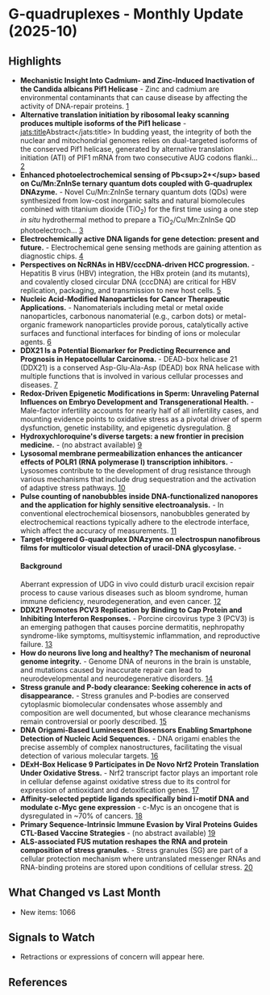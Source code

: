 # G-quadruplexes - Monthly Update (2025-10)

## Highlights
- **Mechanistic Insight Into Cadmium- and Zinc-Induced Inactivation of the Candida albicans Pif1 Helicase** - Zinc and cadmium are environmental contaminants that can cause disease by affecting the activity of DNA-repair proteins. [1]
- **Alternative translation initiation by ribosomal leaky scanning produces multiple isoforms of the Pif1 helicase** - <jats:title>Abstract</jats:title>                In budding yeast, the integrity of both the nuclear and mitochondrial genomes relies on dual-targeted isoforms of the conserved Pif1 helicase, generated by alternative translation initiation (ATI) of PIF1 mRNA from two consecutive AUG codons flanki... [2]
- **Enhanced photoelectrochemical sensing of Pb&lt;sup&gt;2+&lt;/sup&gt; based on Cu/Mn:ZnInSe ternary quantum dots coupled with G-quadruplex DNAzyme.** - Novel Cu/Mn:ZnInSe ternary quantum dots (QDs) were synthesized from low-cost inorganic salts and natural biomolecules combined with titanium dioxide (TiO<sub>2</sub>) for the first time using a one step <i>in situ</i> hydrothermal method to prepare a TiO<sub>2</sub>/Cu/Mn:ZnInSe QD photoelectroch... [3]
- **Electrochemically active DNA ligands for gene detection: present and future.** - Electrochemical gene sensing methods are gaining attention as diagnostic chips. [4]
- **Perspectives on NcRNAs in HBV/cccDNA-driven HCC progression.** - Hepatitis B virus (HBV) integration, the HBx protein (and its mutants), and covalently closed circular DNA (cccDNA) are critical for HBV replication, packaging, and transmission to new host cells. [5]
- **Nucleic Acid-Modified Nanoparticles for Cancer Therapeutic Applications.** - Nanomaterials including metal or metal oxide nanoparticles, carbonous nanomaterial (e.g., carbon dots) or metal-organic framework nanoparticles provide porous, catalytically active surfaces and functional interfaces for binding of ions or molecular agents. [6]
- **DDX21 Is a Potential Biomarker for Predicting Recurrence and Prognosis in Hepatocellular Carcinoma.** - DEAD-box helicase 21 (DDX21) is a conserved Asp-Glu-Ala-Asp (DEAD) box RNA helicase with multiple functions that is involved in various cellular processes and diseases. [7]
- **Redox-Driven Epigenetic Modifications in Sperm: Unraveling Paternal Influences on Embryo Development and Transgenerational Health.** - Male-factor infertility accounts for nearly half of all infertility cases, and mounting evidence points to oxidative stress as a pivotal driver of sperm dysfunction, genetic instability, and epigenetic dysregulation. [8]
- **Hydroxychloroquine's diverse targets: a new frontier in precision medicine.** - (no abstract available) [9]
- **Lysosomal membrane permeabilization enhances the anticancer effects of POLR1 (RNA polymerase I) transcription inhibitors.** - Lysosomes contribute to the development of drug resistance through various mechanisms that include drug sequestration and the activation of adaptive stress pathways. [10]
- **Pulse counting of nanobubbles inside DNA-functionalized nanopores and the application for highly sensitive electroanalysis.** - In conventional electrochemical biosensors, nanobubbles generated by electrochemical reactions typically adhere to the electrode interface, which affect the accuracy of measurements. [11]
- **Target-triggered G-quadruplex DNAzyme on electrospun nanofibrous films for multicolor visual detection of uracil-DNA glycosylase.** - <h4>Background</h4>Aberrant expression of UDG in vivo could disturb uracil excision repair process to cause various diseases such as bloom syndrome, human immune deficiency, neurodegeneration, and even cancer. [12]
- **DDX21 Promotes PCV3 Replication by Binding to Cap Protein and Inhibiting Interferon Responses.** - Porcine circovirus type 3 (PCV3) is an emerging pathogen that causes porcine dermatitis, nephropathy syndrome-like symptoms, multisystemic inflammation, and reproductive failure. [13]
- **How do neurons live long and healthy? The mechanism of neuronal genome integrity.** - Genome DNA of neurons in the brain is unstable, and mutations caused by inaccurate repair can lead to neurodevelopmental and neurodegenerative disorders. [14]
- **Stress granule and P-body clearance: Seeking coherence in acts of disappearance.** - Stress granules and P-bodies are conserved cytoplasmic biomolecular condensates whose assembly and composition are well documented, but whose clearance mechanisms remain controversial or poorly described. [15]
- **DNA Origami-Based Luminescent Biosensors Enabling Smartphone Detection of Nucleic Acid Sequences.** - DNA origami enables the precise assembly of complex nanostructures, facilitating the visual detection of various molecular targets. [16]
- **DExH-Box Helicase 9 Participates in De Novo Nrf2 Protein Translation Under Oxidative Stress.** - Nrf2 transcript factor plays an important role in cellular defense against oxidative stress due to its control for expression of antioxidant and detoxification genes. [17]
- **Affinity-selected peptide ligands specifically bind i-motif DNA and modulate c-Myc gene expression** - c-Myc is an oncogene that is dysregulated in ~70% of cancers. [18]
- **Primary Sequence-Intrinsic Immune Evasion by Viral Proteins Guides CTL-Based Vaccine Strategies** - (no abstract available) [19]
- **ALS-associated FUS mutation reshapes the RNA and protein composition of stress granules.** - Stress granules (SG) are part of a cellular protection mechanism where untranslated messenger RNAs and RNA-binding proteins are stored upon conditions of cellular stress. [20]

## What Changed vs Last Month
- New items: 1066

## Signals to Watch
- Retractions or expressions of concern will appear here.

## References
[1]: 10.3389/fmolb.2021.778647
[2]: 10.1093/nar/gkae400
[3]: 10.1039/d4ay01991a
[4]: 10.1007/s44211-025-00745-5
[5]: 10.1186/s12935-025-03849-0
[6]: 10.1002/smll.202500843
[7]: 10.1155/ancp/1018820
[8]: 10.3390/antiox14050570
[9]: 10.3389/fimmu.2025.1655573
[10]: 10.1080/15548627.2025.2497614
[11]: 10.1016/j.bios.2025.117928
[12]: 10.1016/j.aca.2025.344619
[13]: 10.3390/v17020166
[14]: 10.3389/fnins.2025.1552790
[15]: 10.1016/j.semcdb.2024.01.002
[16]: 10.1021/acsomega.5c08498
[17]: 10.1016/j.mcpro.2025.100977
[18]: 10.1101/2025.05.30.656635
[19]: 10.1093/nar/gkae942
[20]: 10.1073/pnas.2503872122
[21]: 10.1021/acsabm.4c01666
[22]: 10.1093/nar/gkz541
[23]: 10.3390/ijms25105226
[24]: 10.1021/jacs.5c05736
[25]: 10.1021/acsomega.4c07522
[26]: 10.3389/fmicb.2025.1630068
[27]: 10.1093/nar/gkad588
[28]: 10.3390/ncrna11050068
[29]: 10.1039/d5cs00223k
[30]: 10.1039/d4ra08464k
[31]: 10.1021/acs.jpcb.5c04379
[32]: 10.1093/nargab/lqae060
[33]: 10.3390/ijms26094032
[34]: 10.1002/advs.202505963
[35]: 10.3390/ijms23105690
[36]: 10.1038/s41467-025-63700-y
[37]: 10.1016/j.isci.2025.112275
[38]: 10.1016/j.plaphy.2025.109771
[39]: 10.1093/narcan/zcaf034
[40]: 10.1016/j.topol.2025.109576
[41]: 10.1021/acs.chemrestox.3c00288
[42]: 10.3390/pathogens14070714
[43]: 10.1016/j.jbc.2024.107894
[44]: 10.7554/elife.103923
[45]: 10.7554/elife.104045
[46]: 10.3390/ph17111435
[47]: 10.3390/molecules30071512
[48]: 10.1016/j.ijbiomac.2025.143000
[49]: 10.3390/ijms241512004
[50]: 10.1128/jcm.00274-25
[51]: 10.3390/ijms26083744
[52]: 10.1093/nar/gkn609
[53]: 10.1093/nar/gkt117
[54]: 10.18632/aging.206291
[55]: 10.21769/bioprotoc.5378
[56]: 10.1039/d5sc05806f
[57]: 10.1038/s41467-024-55684-y
[58]: 10.1093/nar/gks1088
[59]: 10.1038/s41467-025-63597-7
[60]: 10.1093/nar/gkaf405
[61]: 10.1038/s41467-024-52916-z
[62]: 10.1016/j.jbc.2025.110724
[63]: 10.3390/molecules30081777
[64]: 10.3791/68080
[65]: 10.1007/s00604-025-07231-9
[66]: 10.1002/anie.202424131
[67]: 10.1093/nar/gky648
[68]: 10.3389/fchem.2025.1631086
[69]: 10.1093/nar/gky654
[70]: 10.1186/s12943-025-02272-3
[71]: 10.1038/s41467-025-63083-0
[72]: 10.1002/smtd.202401993
[73]: 10.1093/nar/gkz028
[74]: 10.3390/plants14081180
[75]: 10.1093/nar/gkaf790
[76]: 10.1038/s41419-025-07908-2
[77]: 10.3390/ijms26146951
[78]: 10.1002/asia.202500805
[79]: 10.1016/j.bios.2025.118077
[80]: 10.1101/2025.08.26.672151
